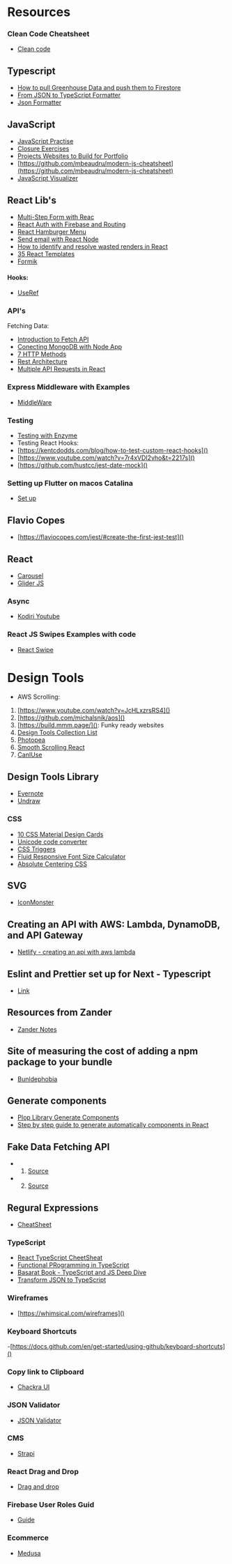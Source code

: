 # Resources

### Clean Code Cheatsheet
- [Clean code](https://gist.github.com/wojteklu/73c6914cc446146b8b533c0988cf8d29)

## Typescript
- [How to pull Greenhouse Data and push them to Firestore](https://vasiliki-robles.medium.com/how-to-connect-greenhouse-data-with-firestore-firebase-using-typescript-5974be73b3ef)
- [From JSON to TypeScript Formatter](https://transform.tools/json-to-typescript)
- [Json Formatter]()
## JavaScript
- [JavaScript Practise](https://exercism.org/tracks/javascript/concepts/basics)
- [Closure Exercises](http://csbin.io/closures)
- [Projects Websites to Build for Portfolio](https://www.frontendmentor.io/)
- [https://github.com/mbeaudru/modern-js-cheatsheet](https://github.com/mbeaudru/modern-js-cheatsheet)
- [JavaScript Visualizer](https://ui.dev/javascript-visualizer/)

## React Lib's
- [Multi-Step Form with Reac](https://www.youtube.com/watch?v=zT62eVxShsY&t=1548s)
- [React Auth with Firebase and Routing](https://www.youtube.com/watch?v=PKwu15ldZ7k&t=176s)
- [React Hamburger Menu](https://www.youtube.com/watch?v=F-mvXKKoSCU&t=261s)
- [Send email with React Node](https://www.youtube.com/watch?v=o3eR0X91Ogs)
- [How to identify and resolve wasted renders in React](https://www.freecodecamp.org/news/how-to-identify-and-resolve-wasted-renders-in-react-cc4b1e910d10/)
- [35 React Templates](https://dev.to/davidepacilio/35-free-react-templates-and-themes-32ci)
- [Formik](https://github.com/formium/formik)

#### Hooks: 
- [UseRef](https://ui.dev/useref/)

### API's
Fetching Data: 
- [Introduction to Fetch API](https://flaviocopes.com/fetch-api/#introduction-to-the-fetch-api)
- [Conecting MongoDB with Node App](https://www.youtube.com/watch?v=UJgK9tEs0cQ)
- [7 HTTP Methods](https://assertible.com/blog/7-http-methods-every-web-developer-should-know-and-how-to-test-them#:~:text=tool%20you%20choose.-,POST,body%20of%20the%20HTTP%20request.&text=When%20you%20fill%20out%20the,and%20sent%20to%20the%20server)
- [Rest Architecture](https://auth0.com/blog/rest-architecture-part-1-building-api/)
- [Multiple API Requests in React](https://www.youtube.com/watch?v=Mt3kxUvHORA)

### Express Middleware with Examples
- [MiddleWare](https://developer.okta.com/blog/2018/09/13/build-and-understand-express-middleware-through-examples)

### Testing
 - [Testing with Enzyme](https://www.toptal.com/react/tdd-react-unit-testing-enzyme-jest)
- Testing React Hooks: 
- [https://kentcdodds.com/blog/how-to-test-custom-react-hooks]()
- [https://www.youtube.com/watch?v=7r4xVDI2vho&t=2217s]()
- [https://github.com/hustcc/jest-date-mock]()

### Setting up Flutter on macos Catalina
- [Set up](https://medium.com/@alexandrosbaramilis/setting-up-flutter-on-macos-catalina-d023df8845ae)

## Flavio Copes
- [https://flaviocopes.com/jest/#create-the-first-jest-test]()

## React
- [Carousel](https://www.youtube.com/watch?v=FE_wFh3qjog)
- [Glider JS](https://www.youtube.com/watch?v=FT9e8EQi8ys)

### Async
- [Kodiri Youtube](https://www.youtube.com/watch?v=lJh9QtbF_l8)

### React JS Swipes Examples with code
- [React Swipe](https://reactjsexample.com/tag/swipe/)

# Design Tools
- AWS Scrolling: 
1. [https://www.youtube.com/watch?v=JcHLxzrsRS4]()
2. [https://github.com/michalsnik/aos]()
3. [https://build.mmm.page/](): Funky ready websites
4. [Design Tools Collection List](https://www.evernote.design/)
5. [Photopea](https://www.photopea.com/)
6. [Smooth Scrolling React](https://www.digitalocean.com/community/tutorials/how-to-implement-smooth-scrolling-in-react)
7. [CanIUse](https://caniuse.com/)

## Design Tools Library
- [Evernote](https://evernote.design/)
- [Undraw](https://undraw.co/illustrations)
### CSS
- [10 CSS Material Design Cards](https://freefrontend.com/css-material-design-cards/)
- [Unicode code converter](https://r12a.github.io/app-conversion/)
- [CSS Triggers](https://csstriggers.com/)
- [Fluid Responsive Font Size Calculator](https://websemantics.uk/tools/responsive-font-calculator/)
- [Absolute Centering CSS](https://codepen.io/shshaw/full/gEiDt)

## SVG 
- [IconMonster](https://iconmonstr.com/)

## Creating an API with AWS: Lambda, DynamoDB, and API Gateway
- [Netlify - creating an api with aws lambda](https://www.netlify.com/guides/creating-an-api-with-aws-lambda-dynamodb-and-api-gateway?)

## Eslint and Prettier set up for Next - Typescript
- [Link](https://robertcooper.me/post/using-eslint-and-prettier-in-a-typescript-project)

## Resources from Zander
- [Zander Notes](https://github.com/mrmartineau/awesome-web-dev-resources#zanders-go-to-web-development-resources])

## Site of measuring the  cost of adding a npm package to your bundle
- [Bunldephobia](https://bundlephobia.com/)
## Generate components
- [Plop Library Generate Components](https://github.com/plopjs/plop)
- [Step by step guide to generate automatically components in React](https://dev.to/vikirobles/how-to-generate-automatically-components-pages-hooks-on-your-code-with-plopjs-54k8)

## Fake Data Fetching API
- 1. [Source](https://chancejs.com/)
- 2. [Source](https://github.com/marak/Faker.js/)

## Regural Expressions
- [CheatSheet](https://vasiliki-robles.medium.com/regular-expressions-cheatsheet-663a4d751979)

### TypeScript
- [React TypeScript CheetSheat](https://react-typescript-cheatsheet.netlify.app/docs/basic/getting-started/basic_type_example)
- [Functional PRogramming in TypeScript](https://calebharris.github.io/fp_book_club_ts/)
- [Basarat Book - TypeScript and JS Deep Dive](https://basarat.gitbook.io/typescript/)
- [Transform JSON to TypeScript](https://transform.tools/)

### Wireframes
- [https://whimsical.com/wireframes]()

### Keyboard Shortcuts
-[https://docs.github.com/en/get-started/using-github/keyboard-shortcuts]()
### Copy link to Clipboard
- [Chackra UI](https://chakra-ui.com/docs/hooks/use-clipboard)
### JSON Validator
- [JSON Validator](https://jsonlint.com/)
### CMS
- [Strapi](https://docs.strapi.io/developer-docs/latest/getting-started/introduction.html)
### React Drag and Drop
- [Drag and drop](https://react-dnd.github.io/react-dnd/about)
### Firebase User Roles Guid
- [Guide](https://www.toptal.com/firebase/role-based-firebase-authentication)

### Ecommerce
- [Medusa](https://github.com/medusajs/medusa#-quickstart)
